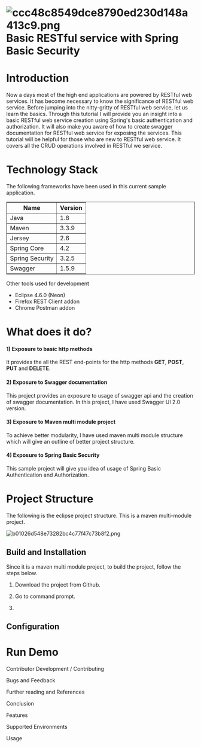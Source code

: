 ![ccc48c8549dce8790ed230d148a413c9.png](https://imgpile.com/images/2016/08/21/ccc48c8549dce8790ed230d148a413c9.png) Basic RESTful service with Spring Basic Security
=====

Introduction
============
Now a days most of the high end applications are powered by RESTful web services. It has become necessary to know the significance of RESTful web service.
Before jumping into the nitty-gritty of RESTful web service, let us learn the basics.
Through this tutorial I will provide you an insight into a basic RESTful web service creation using Spring's basic authentication and authorization.
It will also make you aware of how to create swagger documentation for RESTful web service for exposing the services. This tutorial will be
helpful for those who are new to RESTful web service. It covers all the CRUD operations involved in RESTful we service.

Technology Stack
================

The following frameworks have been used in this current sample application.

<table border="1">
  <tr>
    <th>Name</th>
    <th>Version</th> 
  </tr>
  <tr>
    <td>Java</td>
    <td>1.8</td> 
  </tr>
  <tr>
    <td>Maven</td>
    <td>3.3.9</td> 
  </tr>
  <tr>
    <td>Jersey</td>
    <td>2.6</td> 
  </tr>
  <tr>
    <td>Spring Core</td>
    <td>4.2</td> 
  </tr>
  <tr>
    <td>Spring Security</td>
    <td>3.2.5</td> 
  </tr>
  <tr>
    <td>Swagger</td>
    <td>1.5.9</td> 
  </tr>
</table>

Other tools used for development

* Eclipse 4.6.0 (Neon)
* Firefox REST Client addon
* Chrome Postman addon


What does it do?
===============

#### 1) Exposure to basic http methods

It provides the all the REST end-points for the http methods **GET**, **POST**, **PUT** and **DELETE**.

#### 2) Exposure to Swagger documentation

This project provides an exposure to usage of swagger api and the creation of swagger documentation. In this project, I have used Swagger UI 2.0 version.

#### 3) Exposure to Maven multi module project

To achieve better modularity, I have used maven multi module structure which will give an outline of better project structure.

#### 4) Exposure to Spring Basic Security

This sample project will give you idea of usage of Spring Basic Authentication and Authorization.


# Project Structure

The following is the eclipse project structure. This is a maven multi-module project.

![b01026d548e73282bc4c77f47c73b8f2.png](https://imgpile.com/images/2016/08/21/b01026d548e73282bc4c77f47c73b8f2.png)


## Build and Installation

Since it is a maven multi module project, to build the project, follow the steps below.

1. Download the project from Github.

2. Go to command prompt.

3. 

## Configuration


Run Demo
===

Contributor Development / Contributing

Bugs and Feedback

Further reading and References

Conclusion

Features

Supported Environments

Usage